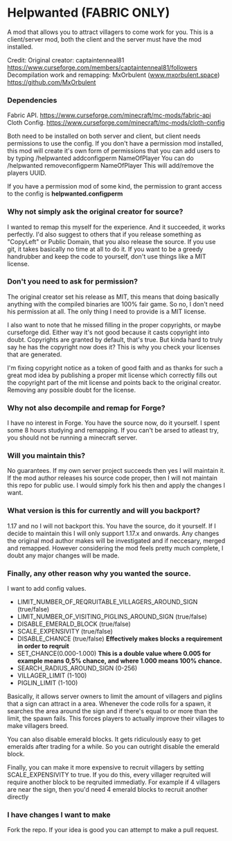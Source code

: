 # Helpwanted (FABRIC ONLY)
A mod that allows you to attract villagers to come work for you.
This is a client/server mod, both the client and the server must have the mod installed.

Credit:
Original creator: captaintenneal81 https://www.curseforge.com/members/captaintenneal81/followers
Decompilation work and remapping: MxOrbulent (www.mxorbulent.space) https://github.com/MxOrbulent

### Dependencies
Fabric API. https://www.curseforge.com/minecraft/mc-mods/fabric-api
Cloth Config. https://www.curseforge.com/minecraft/mc-mods/cloth-config

Both need to be installed on both server and client, but client needs permissions to use the config.
If you don't have a permission mod installed, this mod will create it's own form of permissions that you can
add users to by typing /helpwanted addconfigperm NameOfPlayer
You can do /helpwanted removeconfigperm NameOfPlayer
This will add/remove the players UUID.

If you have a permission mod of some kind, the permission to grant access to the config is 
**helpwanted.configperm**

### Why not simply ask the original creator for source?
I wanted to remap this myself for the experience. And it succeeded, it works perfectly.
I'd also suggest to others that if you release something as "CopyLeft" or Public Domain, that you also
release the source. If you use git, it takes basically no time at all to do it.
If you want to be a greedy handrubber and keep the code to yourself, don't use things like a MIT license.

### Don't you need to ask for permission?
The original creator set his release as MIT, this means that doing basically anything with the compiled binaries are
100% fair game. So no, I don't need his permission at all. The only thing I need to provide is a MIT license.

I also want to note that he missed filling in the proper copyrights, or maybe
curseforge did. Either way it's not good because it casts copyright into doubt.
Copyrights are granted by default, that's true. 
But kinda hard to truly say he has the copyright now does it? 
This is why you check your licenses that are generated.


I'm fixing copyright notice as a token of good faith and as thanks for such
a great mod idea by publishing a proper mit license which correctly fills out the copyright part 
of the mit license and points back to the original creator. 
Removing any possible doubt for the license.

### Why not also decompile and remap for Forge?
I have no interest in Forge. You have the source now, do it yourself. I spent some 8 hours studying
and remapping. If you can't be arsed to atleast try, you should not be running a minecraft server.

### Will you maintain this?
No guarantees. If my own server project succeeds then yes I will maintain it.
If the mod author releases his source code proper, then I will not maintain this repo for public use.
I would simply fork his then and apply the changes I want.

### What version is this for currently and will you backport?
1.17 and no I will not backport this. You have the source, do it yourself.
If I decide to maintain this I will only support 1.17.x and onwards.
Any changes the original mod author makes will be investigated and if neccesary, merged and remapped.
However considering the mod feels pretty much complete, I doubt any major changes will be made.

### Finally, any other reason why you wanted the source.
I want to add config values.
- LIMIT_NUMBER_OF_REQRUITABLE_VILLAGERS_AROUND_SIGN (true/false)
- LIMIT_NUMBER_OF_VISITING_PIGLINS_AROUND_SIGN (true/false)
- DISABLE_EMERALD_BLOCK (true/false)
- SCALE_EXPENSIVITY (true/false)
- DISABLE_CHANCE (true/false) **Effectively makes blocks a requirement in order to reqruit**
- SET_CHANCE(0.000-1.000) **This is a double value where 0.005 for example means 0,5% chance, 
and where 1.000 means 100% chance.**
- SEARCH_RADIUS_AROUND_SIGN (0-256)
- VILLAGER_LIMIT (1-100)
- PIGLIN_LIMIT (1-100)

Basically, it allows server owners to limit the amount of villagers and piglins that a sign
can attract in a area. Whenever the code rolls for a spawn, it searches the area around the sign and if
there's equal to or more than the limit, the spawn fails. This forces players to
actually improve their villages to make villagers breed. 

You can also disable emerald blocks. It gets ridiculously easy to get emeralds after trading for a while.
So you can outright disable the emerald block.

Finally, you can make it more expensive to recruit villagers by setting SCALE_EXPENSIVITY to true.
If you do this, every villager reqruited will require another block to be reqruited immediatly.
For example if 4 villagers are near the sign, then you'd need 4 emerald blocks to recruit another directly

### I have changes I want to make
Fork the repo. If your idea is good you can attempt to make a pull request.
